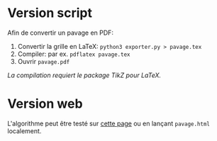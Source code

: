 # Version script

Afin de convertir un pavage en PDF:

1. Convertir la grille en LaTeX: `python3 exporter.py > pavage.tex`
2. Compiler: par ex.             `pdflatex pavage.tex`
3. Ouvrir `pavage.pdf`

_La compilation requiert le package TikZ pour LaTeX._

# Version web

L'algorithme peut être testé sur [cette page](http://info.usherbrooke.ca/mblondin/cours/ift436_a21/rotation/) ou en lançant `pavage.html` localement.

